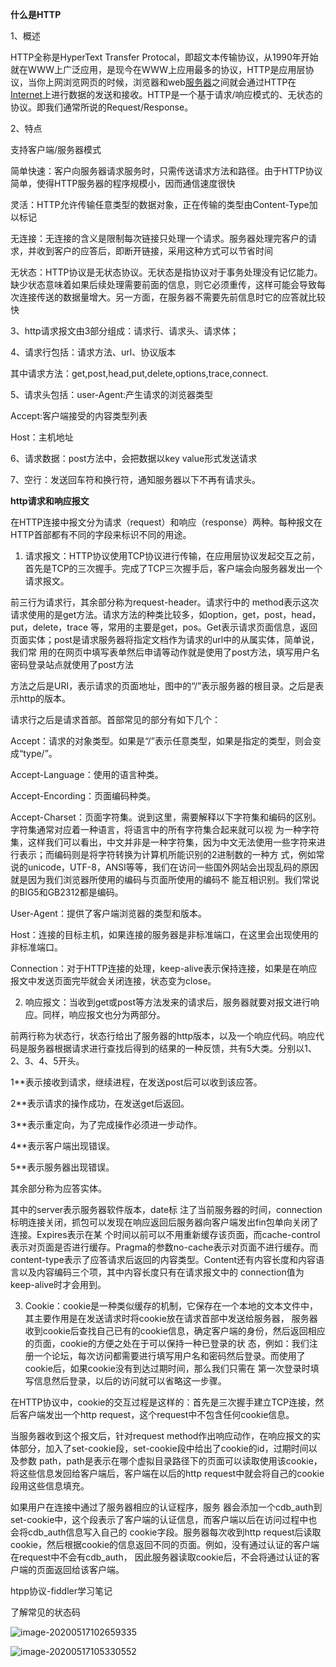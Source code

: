 **什么是HTTP**

1、概述

HTTP全称是HyperText Transfer Protocal，即超文本传输协议，从1990年开始就在WWW上广泛应用，是现今在WWW上应用最多的协议，HTTP是应用层协议，当你上网浏览网页的时候，浏览器和web[服务器](https://www.baidu.com/s?wd=服务器&tn=24004469_oem_dg&rsv_dl=gh_pl_sl_csd)之间就会通过HTTP在[Internet](https://www.baidu.com/s?wd=Internet&tn=24004469_oem_dg&rsv_dl=gh_pl_sl_csd)上进行数据的发送和接收。HTTP是一个基于请求/响应模式的、无状态的协议。即我们通常所说的Request/Response。

2、特点

支持客户端/服务器模式

简单快速：客户向服务器请求服务时，只需传送请求方法和路径。由于HTTP协议简单，使得HTTP服务器的程序规模小，因而通信速度很快

灵活：HTTP允许传输任意类型的数据对象，正在传输的类型由Content-Type加以标记

无连接：无连接的含义是限制每次链接只处理一个请求。服务器处理完客户的请求，并收到客户的应答后，即断开链接，采用这种方式可以节省时间

无状态：HTTP协议是无状态协议。无状态是指协议对于事务处理没有记忆能力。缺少状态意味着如果后续处理需要前面的信息，则它必须重传，这样可能会导致每次连接传送的数据量增大。另一方面，在服务器不需要先前信息时它的应答就比较快

3、http请求报文由3部分组成：请求行、请求头、请求体；

4、请求行包括：请求方法、url、协议版本

其中请求方法：get,post,head,put,delete,options,trace,connect.

5、请求头包括：user-Agent:产生请求的浏览器类型

Accept:客户端接受的内容类型列表

Host：主机地址

6、请求数据：post方法中，会把数据以key value形式发送请求

7、空行：发送回车符和换行符，通知服务器以下不再有请求头。

**http请求和响应报文**

在HTTP连接中报文分为请求（request）和响应（response）两种。每种报文在HTTP首部都有不同的字段来标识不同的用途。

1. 请求报文：HTTP协议使用TCP协议进行传输，在应用层协议发起交互之前，首先是TCP的三次握手。完成了TCP三次握手后，客户端会向服务器发出一个请求报文。

前三行为请求行，其余部分称为request-header。请求行中的 method表示这次请求使用的是get方法。请求方法的种类比较多，如option，get，post，head，put，delete，trace 等，常用的主要是get，pos。Get表示请求页面信息，返回页面实体；post是请求服务器将指定文档作为请求的url中的从属实体，简单说，我们常 用的在网页中填写表单然后申请等动作就是使用了post方法，填写用户名密码登录站点就使用了post方法

方法之后是URI，表示请求的页面地址，图中的“/”表示服务器的根目录。之后是表示http的版本。

请求行之后是请求首部。首部常见的部分有如下几个：

 Accept：请求的对象类型。如果是“/”表示任意类型，如果是指定的类型，则会变成“type/”。

Accept-Language：使用的语言种类。

Accept-Encording：页面编码种类。

Accept-Charset：页面字符集。说到这里，需要解释以下字符集和编码的区别。字符集通常对应着一种语言，将语言中的所有字符集合起来就可以视 为一种字符集，这样我们可以看出，中文并非是一种字符集，因为中文无法使用一些字符来进行表示；而编码则是将字符转换为计算机所能识别的2进制数的一种方 式，例如常说的unicode，UTF-8，ANSI等等，我们在访问一些国外网站会出现乱码的原因就是因为我们浏览器所使用的编码与页面所使用的编码不 能互相识别。我们常说的BIG5和GB2312都是编码。

User-Agent：提供了客户端浏览器的类型和版本。

Host：连接的目标主机，如果连接的服务器是非标准端口，在这里会出现使用的非标准端口。

Connection：对于HTTP连接的处理，keep-alive表示保持连接，如果是在响应报文中发送页面完毕就会关闭连接，状态变为close。

2. 响应报文：当收到get或post等方法发来的请求后，服务器就要对报文进行响应。同样，响应报文也分为两部分。

前两行称为状态行，状态行给出了服务器的http版本，以及一个响应代码。响应代码是服务器根据请求进行查找后得到的结果的一种反馈，共有5大类。分别以1、2、3、4、5开头。

1**表示接收到请求，继续进程，在发送post后可以收到该应答。

2**表示请求的操作成功，在发送get后返回。

3**表示重定向，为了完成操作必须进一步动作。

4**表示客户端出现错误。

5**表示服务器出现错误。

其余部分称为应答实体。

 其中的server表示服务器软件版本，date标 注了当前服务器的时间，connection标明连接关闭，抓包可以发现在响应返回后服务器向客户端发出fin包单向关闭了连接。Expires表示在某 个时间以前可以不用重新缓存该页面，而cache-control表示对页面是否进行缓存。Pragma的参数no-cache表示对页面不进行缓存。而 content-type表示了应答请求后返回的内容类型。Content还有内容长度和内容语言以及内容编码三个项，其中内容长度只有在请求报文中的 connection值为keep-alive时才会用到。

3. Cookie：cookie是一种类似缓存的机制，它保存在一个本地的文本文件中，其主要作用是在发送请求时将cookie放在请求首部中发送给服务器， 服务器收到cookie后查找自己已有的cookie信息，确定客户端的身份，然后返回相应的页面，cookie的方便之处在于可以保持一种已登录的状 态，例如：我们注册一个论坛，每次访问都需要进行填写用户名和密码然后登录。而使用了cookie后，如果cookie没有到达过期时间，那么我们只需在 第一次登录时填写信息然后登录，以后的访问就可以省略这一步骤。

在HTTP协议中，cookie的交互过程是这样的：首先是三次握手建立TCP连接，然后客户端发出一个http request，这个request中不包含任何cookie信息。

当服务器收到这个报文后，针对request  method作出响应动作，在响应报文的实体部分，加入了set-cookie段，set-cookie段中给出了cookie的id，过期时间以及参数 path，path是表示在哪个虚拟目录路径下的页面可以读取使用该cookie，将这些信息发回给客户端后，客户端在以后的http  request中就会将自己的cookie段用这些信息填充。

如果用户在连接中通过了服务器相应的认证程序，服务 器会添加一个cdb_auth到set-cookie中，这个段表示了客户端的认证信息，而客户端以后在访问过程中也会将cdb_auth信息写入自己的 cookie字段。服务器每次收到http  request后读取cookie，然后根据cookie的信息返回不同的页面。例如，没有通过认证的客户端在request中不会有cdb_auth， 因此服务器读取cookie后，不会将通过认证的客户端的页面返回给该客户端。

 htpp协议-fiddler学习笔记

了解常见的状态码

![image-20200517102659335](C:\Users\Administrator\AppData\Roaming\Typora\typora-user-images\image-20200517102659335.png)





![image-20200517105330552](C:\Users\Administrator\AppData\Roaming\Typora\typora-user-images\image-20200517105330552.png)





​                 